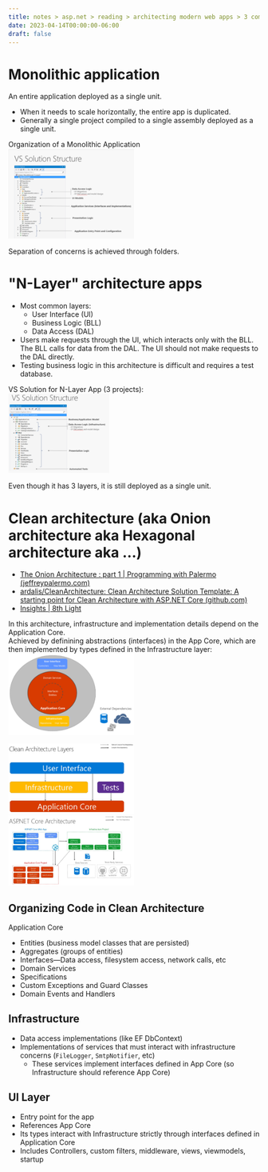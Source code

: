 ```yaml
---
title: notes > asp.net > reading > architecting modern web apps > 3 common web app architectures
date: 2023-04-14T00:00:00-06:00
draft: false
---
```


# Monolithic application
An entire application deployed as a single unit.
- When it needs to scale horizontally, the entire app is duplicated.
- Generally a single project compiled to a single assembly deployed as a single unit.

Organization of a Monolithic Application  
<img src="monolithic-app-folder-structure.png" width="50%" height="50%">

Separation of concerns is achieved through folders.

# "N-Layer" architecture apps
- Most common layers:
	- User Interface (UI)
	- Business Logic (BLL)
	- Data Access (DAL)
- Users make requests through the UI, which interacts only with the BLL.  The BLL calls for data from the DAL.  The UI should not make requests to the DAL directly. 
- Testing business logic in this architecture is difficult and requires a test database.

VS Solution for N-Layer App (3 projects):  
<img src="n-layer-app-folder-structure.png" width="40%" height="40%">

Even though it has 3 layers, it is still deployed as a single unit.

# Clean architecture (aka Onion architecture aka Hexagonal architecture aka …)
- [The Onion Architecture : part 1 | Programming with Palermo (jeffreypalermo.com)](https://jeffreypalermo.com/2008/07/the-onion-architecture-part-1/)
- [ardalis/CleanArchitecture: Clean Architecture Solution Template: A starting point for Clean Architecture with ASP.NET Core (github.com)](https://github.com/ardalis/cleanarchitecture)
- [Insights | 8th Light](https://www-origin.8thlight.com/insights)

In this architecture, infrastructure and implementation details depend on the Application Core.  
Achieved by definining abstractions (interfaces) in the App Core, which are then implemented by types defined in the Infrastructure layer:  
<img src="clean-architecture-1.png" width="50%" height="50%">  

<img src="clean-architecture-2.png" width="50%" height="50%">  

<img src="clean-architecture-3.png" width="50%" height="50%">

## Organizing Code in Clean Architecture
Application Core
- Entities (business model classes that are persisted)
- Aggregates (groups of entities)
- Interfaces—Data access, filesystem access, network calls, etc
- Domain Services
- Specifications
- Custom Exceptions and Guard Classes
- Domain Events and Handlers

## Infrastructure
- Data access implementations (like EF DbContext)
- Implementations of services that must interact with infrastructure concerns (`FileLogger`, `SmtpNotifier`, etc)
	- These services implement interfaces defined in App Core (so Infrastructure should reference App Core)

## UI Layer
- Entry point for the app
- References App Core
- Its types interact with Infrastructure strictly through interfaces defined in Application Core
- Includes Controllers, custom filters, middleware, views, viewmodels, startup
